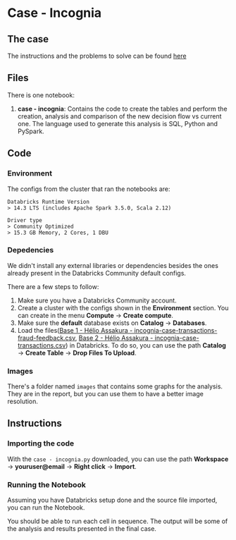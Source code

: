 # Case - Incognia

## The case

The instructions and the problems to solve can be found [here](https://drive.google.com/file/d/1KovNp4PxnbQ69FRNYWv-KS9xsRMYPyPA/view?usp=drive_link)

## Files

There is one notebook:

1. **case - incognia**: Contains the code to create the tables and perform the creation, analysis and comparison of the new decision flow vs current one. The language used to generate this analysis is SQL, Python and PySpark.

## Code

### Environment

The configs from the cluster that ran the notebooks are:

    Databricks Runtime Version
    > 14.3 LTS (includes Apache Spark 3.5.0, Scala 2.12)

    Driver type
    > Community Optimized
    > 15.3 GB Memory, 2 Cores, 1 DBU

### Depedencies

We didn't install any external libraries or dependencies besides the ones already present in the Databricks Community default configs.

There are a few steps to follow:

1. Make sure you have a Databricks Community account.
2. Create a cluster with the configs shown in the **Environment** section. You can create in the menu **Compute** -> **Create compute**.
3. Make sure the **default** database exists on **Catalog** -> **Databases**.
4. Load the files([Base 1 - Hélio Assakura - incognia-case-transactions-fraud-feedback.csv](https://drive.google.com/file/d/1L_vljs5bHtl-wjr2905gbUowgNml2a0i/view?usp=sharing), [Base 2 - Hélio Assakura - incognia-case-transactions.csv](https://drive.google.com/file/d/1MPYGHFtLIfcr4yeN11I49iJBpOa9ySYd/view?usp=sharing)) in Databricks. To do so, you can use the path **Catalog** -> **Create Table** -> **Drop Files To Upload**.


### Images

There's a folder named `images` that contains some graphs for the analysis. They are in the report, but you can use them to have a better image resolution.

## Instructions

### Importing the code

With the `case - incognia.py` downloaded, you can use the path **Workspace** -> **youruser@email** -> **Right click** -> **Import**.

### Running the Notebook

Assuming you have Databricks setup done and the source file imported, you can run the Notebook.

You should be able to run each cell in sequence. The output will be some of the analysis and results presented in the final case.